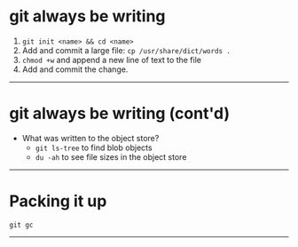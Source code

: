 # git always be writing

1. `git init <name> && cd <name>`
2. Add and commit a large file: `cp /usr/share/dict/words .`
3. `chmod +w` and append a new line of text to the file
4. Add and commit the change.

---

# git always be writing (cont'd)

- What was written to the object store?
  - `git ls-tree` to find blob objects
  - `du -ah` to see file sizes in the object store

---

# Packing it up

```
git gc
```

---
